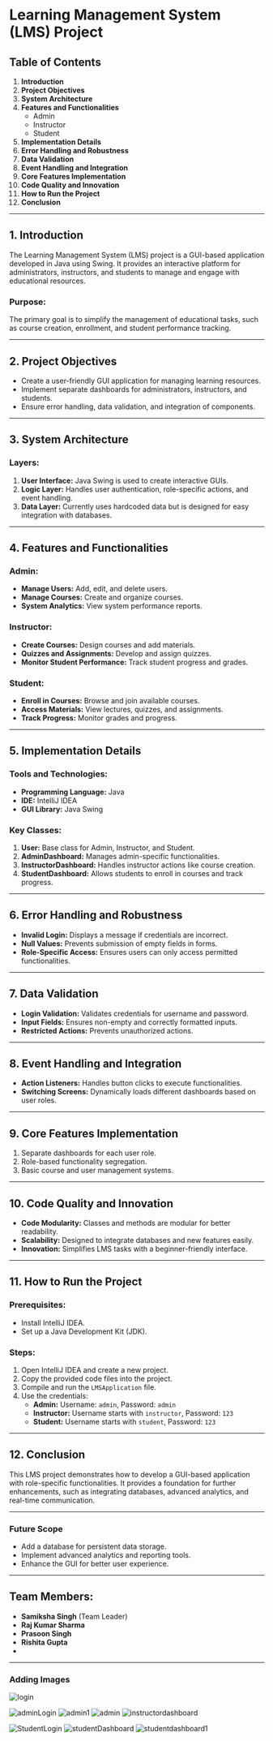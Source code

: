 # Learning Management System (LMS) Project

## Table of Contents
1. **Introduction**
2. **Project Objectives**
3. **System Architecture**
4. **Features and Functionalities**
   - Admin
   - Instructor
   - Student
5. **Implementation Details**
6. **Error Handling and Robustness**
7. **Data Validation**
8. **Event Handling and Integration**
9. **Core Features Implementation**
10. **Code Quality and Innovation**
11. **How to Run the Project**
12. **Conclusion**

---

## 1. Introduction
The Learning Management System (LMS) project is a GUI-based application developed in Java using Swing. It provides an interactive platform for administrators, instructors, and students to manage and engage with educational resources.

### Purpose:
The primary goal is to simplify the management of educational tasks, such as course creation, enrollment, and student performance tracking.

---

## 2. Project Objectives
- Create a user-friendly GUI application for managing learning resources.
- Implement separate dashboards for administrators, instructors, and students.
- Ensure error handling, data validation, and integration of components.

---

## 3. System Architecture
### Layers:
1. **User Interface:** Java Swing is used to create interactive GUIs.
2. **Logic Layer:** Handles user authentication, role-specific actions, and event handling.
3. **Data Layer:** Currently uses hardcoded data but is designed for easy integration with databases.

---

## 4. Features and Functionalities
### Admin:
- **Manage Users:** Add, edit, and delete users.
- **Manage Courses:** Create and organize courses.
- **System Analytics:** View system performance reports.

### Instructor:
- **Create Courses:** Design courses and add materials.
- **Quizzes and Assignments:** Develop and assign quizzes.
- **Monitor Student Performance:** Track student progress and grades.

### Student:
- **Enroll in Courses:** Browse and join available courses.
- **Access Materials:** View lectures, quizzes, and assignments.
- **Track Progress:** Monitor grades and progress.

---

## 5. Implementation Details
### Tools and Technologies:
- **Programming Language:** Java
- **IDE:** IntelliJ IDEA
- **GUI Library:** Java Swing

### Key Classes:
1. **User:** Base class for Admin, Instructor, and Student.
2. **AdminDashboard:** Manages admin-specific functionalities.
3. **InstructorDashboard:** Handles instructor actions like course creation.
4. **StudentDashboard:** Allows students to enroll in courses and track progress.

---

## 6. Error Handling and Robustness
- **Invalid Login:** Displays a message if credentials are incorrect.
- **Null Values:** Prevents submission of empty fields in forms.
- **Role-Specific Access:** Ensures users can only access permitted functionalities.

---

## 7. Data Validation
- **Login Validation:** Validates credentials for username and password.
- **Input Fields:** Ensures non-empty and correctly formatted inputs.
- **Restricted Actions:** Prevents unauthorized actions.

---

## 8. Event Handling and Integration
- **Action Listeners:** Handles button clicks to execute functionalities.
- **Switching Screens:** Dynamically loads different dashboards based on user roles.

---

## 9. Core Features Implementation
1. Separate dashboards for each user role.
2. Role-based functionality segregation.
3. Basic course and user management systems.

---

## 10. Code Quality and Innovation
- **Code Modularity:** Classes and methods are modular for better readability.
- **Scalability:** Designed to integrate databases and new features easily.
- **Innovation:** Simplifies LMS tasks with a beginner-friendly interface.

---

## 11. How to Run the Project
### Prerequisites:
- Install IntelliJ IDEA.
- Set up a Java Development Kit (JDK).

### Steps:
1. Open IntelliJ IDEA and create a new project.
2. Copy the provided code files into the project.
3. Compile and run the `LMSApplication` file.
4. Use the credentials:
   - **Admin:** Username: `admin`, Password: `admin`
   - **Instructor:** Username starts with `instructor`, Password: `123`
   - **Student:** Username starts with `student`, Password: `123`

---

## 12. Conclusion
This LMS project demonstrates how to develop a GUI-based application with role-specific functionalities. It provides a foundation for further enhancements, such as integrating databases, advanced analytics, and real-time communication.

---

### Future Scope
- Add a database for persistent data storage.
- Implement advanced analytics and reporting tools.
- Enhance the GUI for better user experience.

---
## Team Members:
- **Samiksha Singh** (Team Leader)
- **Raj Kumar Sharma**
- **Prasoon Singh**
- **Rishita Gupta**
- 


---

### Adding Images 


![login](https://github.com/user-attachments/assets/4b9e29c7-acfd-4a0c-909b-907a70b18abb)

![adminLogin](https://github.com/user-attachments/assets/54436c6e-001d-4ec2-aaf7-d9143923343b)
![admin1](https://github.com/user-attachments/assets/56114fdf-df52-4b45-bd3c-89ba651426d1)
![admin](https://github.com/user-attachments/assets/0218314f-fef9-469e-b198-10263e3ed702)
![instructordashboard](https://github.com/user-attachments/assets/5c15f554-0b33-45df-a7d6-a6e224304b35)

![StudentLogin](https://github.com/user-attachments/assets/88d52a2f-52df-4dbe-b737-0257448c1112)
![studentDashboard](https://github.com/user-attachments/assets/5aef562a-02b9-44b2-8f61-1871fe783f3b)
![studentdashboard1](https://github.com/user-attachments/assets/aa63013f-0fa0-43f1-8669-6197c1946a90)





